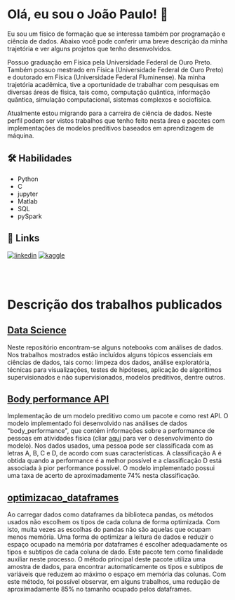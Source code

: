# Olá, eu sou o João Paulo! 👋

Eu sou um físico de formação que se interessa também por programação e ciência de dados. Abaixo você pode conferir uma breve descrição da minha trajetória e ver alguns projetos que tenho desenvolvidos. 

Possuo graduação em Física pela Universidade Federal de Ouro Preto. Também possuo mestrado em Física (Universidade Federal de Ouro Preto) e doutorado em Física (Universidade Federal Fluminense). Na minha trajetória acadêmica, tive a oportunidade de trabalhar com pesquisas em diversas áreas de física, tais como, computação quântica, informação quântica, simulação computacional, sistemas complexos e sociofísica.

Atualmente estou migrando para a carreira de ciência de dados. Neste perfil podem ser vistos trabalhos que tenho feito nesta área e pacotes com implementações de modelos preditivos baseados em aprendizagem de máquina.


## 🛠 Habilidades

* Python
* C
* jupyter
* Matlab
* SQL
* pySpark



## 🔗 Links
[![linkedin](https://img.shields.io/badge/linkedin-0A66C2?style=for-the-badge&logo=linkedin&logoColor=white)](https://www.linkedin.com/in/joao-paulo-gambaro-pinto/)
[![kaggle](https://img.shields.io/badge/kaggle-363636?style=for-the-badge&logo=kaggle&logoColor=white)]()

<!--
[![portfolio](https://img.shields.io/badge/my_portfolio-000?style=for-the-badge&logo=ko-fi&logoColor=white)]

[![twitter](https://img.shields.io/badge/twitter-1DA1F2?style=for-the-badge&logo=twitter&logoColor=white)]
-->


<br>
</br>

# Descrição dos trabalhos publicados

## [Data Science](https://github.com/joaogambaro/data_science)
Neste repositório encontram-se alguns notebooks com análises de dados. Nos trabalhos mostrados estão incluídos alguns tópicos essenciais em ciências de dados, tais como: limpeza dos dados, análise exploratória, técnicas para visualizações, testes de hipóteses, aplicação de algorítimos supervisionados e não supervisionados, modelos preditivos, dentre outros.


## [Body performance API](https://github.com/joaogambaro/body_performance)
Implementação de um modelo preditivo como um pacote e como rest API. O modelo implementado foi desenvolvido nas análises de dados "body_performance", que contém informações sobre a performance de pessoas em atividades física (cliar [aqui](https://github.com/joaogambaro/data_science/tree/master/body_performance) para ver o desenvolvimento do modelo). Nos dados usados, uma pessoa pode ser classificada com as letras A, B, C e D, de acordo com suas características. A classificação A é obtida quando a performance é a melhor possível e a classificação D está associada à pior performance possível. O modelo implementado possui uma taxa de acerto de aproximadamente 74% nesta classificação.

## [optimizacao_dataframes](https://github.com/joaogambaro/optimizacao_dataframes)
Ao carregar dados como dataframes da biblioteca pandas, os métodos usados não escolhem os tipos de cada coluna de forma optimizada. Com isto, muita vezes as escolhas do pandas não são aquelas que ocupam menos memória. Uma forma de optimizar a leitura de dados e reduzir o espaço ocupado na memória por dataframes é escolher adequadamente os tipos e subtipos de cada coluna de dado. Este pacote tem como finalidade auxiliar neste processo. O método principal deste pacote utiliza uma amostra de dados, para encontrar automaticamente os tipos e subtipos de variáveis que reduzem ao máximo o espaço em memória das colunas. Com este método, foi possível observar,  em alguns trabalhos, uma redução de aproximadamente 85% no tamanho ocupado pelos dataframes.

## 

